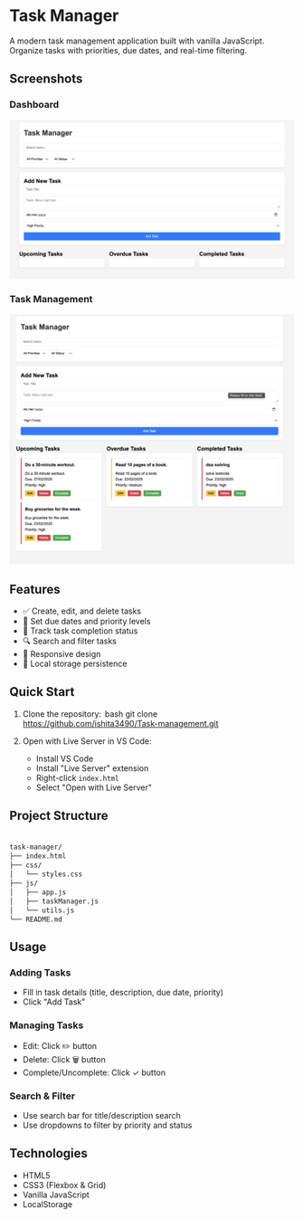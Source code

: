 # Task Manager

A modern task management application built with vanilla JavaScript. Organize tasks with priorities, due dates, and real-time filtering.

## Screenshots

### Dashboard
![Dashboard](photos/1.png)

### Task Management
![Task Management](photos/2.png)


## Features

- ✅ Create, edit, and delete tasks
- 📅 Set due dates and priority levels
- 🔄 Track task completion status
- 🔍 Search and filter tasks
- 📱 Responsive design
- 💾 Local storage persistence

## Quick Start

1. Clone the repository:
 ⁠bash
git clone https://github.com/ishita3490/Task-management.git


2. Open with Live Server in VS Code:
   - Install VS Code
   - Install "Live Server" extension
   - Right-click `index.html`
   - Select "Open with Live Server"

## Project Structure
```

task-manager/
├── index.html
├── css/
│   └── styles.css
├── js/
│   ├── app.js
│   ├── taskManager.js
│   └── utils.js
└── README.md

```



## Usage

### Adding Tasks
- Fill in task details (title, description, due date, priority)
- Click "Add Task"

### Managing Tasks
- Edit: Click ✏️ button
- Delete: Click 🗑️ button
- Complete/Uncomplete: Click ✓ button

### Search & Filter
- Use search bar for title/description search
- Use dropdowns to filter by priority and status

## Technologies

- HTML5
- CSS3 (Flexbox & Grid)
- Vanilla JavaScript
- LocalStorage
